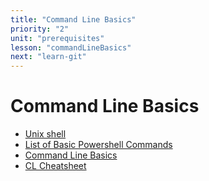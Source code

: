```yaml
---
title: "Command Line Basics"
priority: "2"
unit: "prerequisites"
lesson: "commandLineBasics"
next: "learn-git"
---
```


# Command Line Basics

- [Unix shell](https://swcarpentry.github.io/shell-novice/)
- [List of Basic Powershell Commands](https://devblogs.microsoft.com/scripting/table-of-basic-powershell-commands/#:~:text=Table%20of%20Basic%20PowerShell%20Commands%20%20%20Command,PowerShell%20snap%20...%20%2028%20more%20rows%20)
- [Command Line Basics](https://www.computerhope.com/issues/chusedos.htm#:~:text=How%20to%20use%20the%20Windows%20command%20line%20%28DOS%29,directory%20...%208%20Switching%20drives%20...%20More%20items)
- [CL Cheatsheet](https://serverspace.us/support/help/windows-cmd-commands-cheat-sheet/#:~:text=Windows%20CMD%20Commands%20Cheat%20Sheet%201%20Files%20and,Command%20Line%20Setup%20CLS%20-%20Clears%20screen%20)
